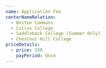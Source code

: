 ```yaml
---
name: Application Fee
centerNameRelation:
  - Boston Commons
  - Citrus College
  - Saddleback College (Summer Only)
  - Chestnut Hill College
priceDetails:
  - price: 150
    payPeriod: Once
---
```

